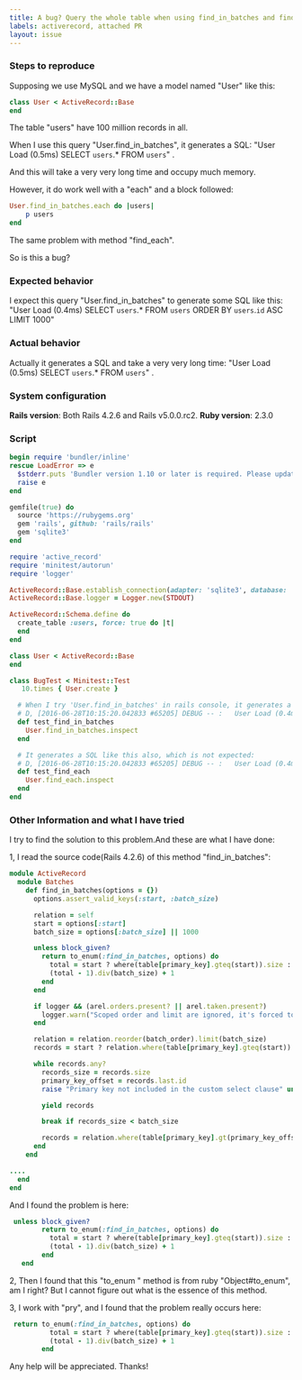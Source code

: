```yaml
---
title: A bug? Query the whole table when using find_in_batches and find_each
labels: activerecord, attached PR
layout: issue
---
```


### Steps to reproduce

Supposing we use MySQL and  we have a model named "User" like this:

``` ruby
class User < ActiveRecord::Base
end
```

The table "users" have 100 million records in all.

When I use this query "User.find_in_batches", it generates a SQL:
"User Load (0.5ms)  SELECT `users`.\* FROM `users`" .

And this will take a very very long time and occupy much memory.

However, it do work well with a "each" and a block followed:

``` ruby
User.find_in_batches.each do |users|
    p users
end
```

The same problem with method "find_each".

So is this a bug?
### Expected behavior

I expect this query "User.find_in_batches" to generate some SQL like this:
"User Load (0.4ms)  SELECT  `users`.\* FROM `users`  ORDER BY `users`.`id` ASC LIMIT 1000"
### Actual behavior

Actually it generates a SQL and take a very very long time:
"User Load (0.5ms)  SELECT `users`.\* FROM `users`" .
### System configuration

**Rails version**:
Both Rails 4.2.6 and Rails v5.0.0.rc2.
**Ruby version**:
2.3.0
### Script

``` ruby
begin require 'bundler/inline'
rescue LoadError => e
  $stderr.puts 'Bundler version 1.10 or later is required. Please update your Bundler'
  raise e
end

gemfile(true) do
  source 'https://rubygems.org'
  gem 'rails', github: 'rails/rails'
  gem 'sqlite3'
end

require 'active_record'
require 'minitest/autorun'
require 'logger'

ActiveRecord::Base.establish_connection(adapter: 'sqlite3', database: ':memory:')
ActiveRecord::Base.logger = Logger.new(STDOUT)

ActiveRecord::Schema.define do
  create_table :users, force: true do |t|
  end
end

class User < ActiveRecord::Base
end

class BugTest < Minitest::Test
   10.times { User.create }

  # When I try 'User.find_in_batches' in rails console, it generates a SQL like this, which is not expected:
  # D, [2016-06-28T10:15:20.042833 #65205] DEBUG -- :   User Load (0.4ms)  SELECT `users`.* FROM `users`
  def test_find_in_batches
    User.find_in_batches.inspect
  end

  # It generates a SQL like this also, which is not expected:
  # D, [2016-06-28T10:15:20.042833 #65205] DEBUG -- :   User Load (0.4ms)  SELECT `users`.* FROM `users`
  def test_find_each
    User.find_each.inspect
  end
end

```
### Other Information and what I have tried

I try to find the solution to this problem.And these are what I have done:

1, I read the source code(Rails 4.2.6) of this method "find_in_batches":

``` ruby
module ActiveRecord
  module Batches
    def find_in_batches(options = {})
      options.assert_valid_keys(:start, :batch_size)

      relation = self
      start = options[:start]
      batch_size = options[:batch_size] || 1000

      unless block_given?
        return to_enum(:find_in_batches, options) do
          total = start ? where(table[primary_key].gteq(start)).size : size
          (total - 1).div(batch_size) + 1
        end
      end

      if logger && (arel.orders.present? || arel.taken.present?)
        logger.warn("Scoped order and limit are ignored, it's forced to be batch order and batch size")
      end

      relation = relation.reorder(batch_order).limit(batch_size)
      records = start ? relation.where(table[primary_key].gteq(start)).to_a : relation.to_a

      while records.any?
        records_size = records.size
        primary_key_offset = records.last.id
        raise "Primary key not included in the custom select clause" unless primary_key_offset

        yield records

        break if records_size < batch_size

        records = relation.where(table[primary_key].gt(primary_key_offset)).to_a
      end
    end

....
  end
end
```

And I found the problem is here:

``` ruby
 unless block_given?
        return to_enum(:find_in_batches, options) do
          total = start ? where(table[primary_key].gteq(start)).size : size
          (total - 1).div(batch_size) + 1
        end
   end
```

2, Then I found that this "to_enum " method is from ruby "Object#to_enum", am I right?
But I cannot figure out what is the essence of this method.

3, I work with "pry", and I found that the problem really occurs here:

``` ruby
 return to_enum(:find_in_batches, options) do
          total = start ? where(table[primary_key].gteq(start)).size : size
          (total - 1).div(batch_size) + 1
        end
```

Any help will be appreciated. Thanks!

